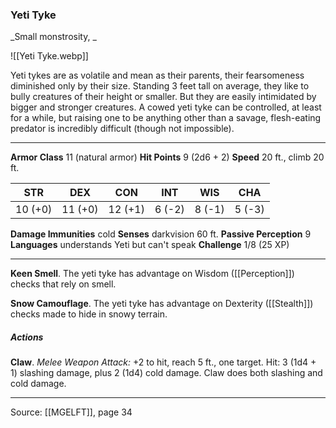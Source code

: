 ### Yeti Tyke
_Small monstrosity, _

![[Yeti Tyke.webp]]

Yeti tykes are as volatile and mean as their parents, their fearsomeness diminished only by their size. Standing 3 feet tall on average, they like to bully creatures of their height or smaller. But they are easily intimidated by bigger and stronger creatures. A cowed yeti tyke can be controlled, at least for a while, but raising one to be anything other than a savage, flesh-eating predator is incredibly difficult (though not impossible).




---

**Armor Class** 11 (natural armor)
**Hit Points** 9 (2d6 + 2)
**Speed** 20 ft., climb 20 ft.

| STR     | DEX     | CON     | INT     | WIS     | CHA     |
|---------|---------|---------|---------|---------|---------|
| 10 (+0) | 11 (+0) | 12 (+1) | 6 (-2) | 8 (-1) | 5 (-3) |

**Damage Immunities** cold
**Senses** darkvision 60 ft.
**Passive Perception** 9
**Languages** understands Yeti but can't speak
**Challenge** 1/8 (25 XP)

---

**Keen Smell**. The yeti tyke has advantage on Wisdom ([[Perception]]) checks that rely on smell.

**Snow Camouflage**. The yeti tyke has advantage on Dexterity ([[Stealth]]) checks made to hide in snowy terrain.

##### Actions
**Claw**. _Melee Weapon Attack:_ +2 to hit, reach 5 ft., one target. Hit: 3 (1d4 + 1) slashing damage, plus 2 (1d4) cold damage. Claw does both slashing and cold damage.


---

Source: [[MGELFT]], page 34